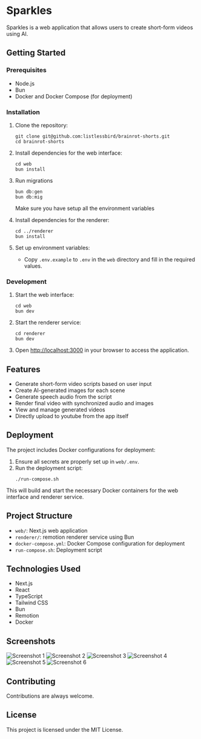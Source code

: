 # Sparkles

Sparkles is a web application that allows users to create short-form videos using AI.

## Getting Started

### Prerequisites

- Node.js
- Bun
- Docker and Docker Compose (for deployment)

### Installation

1. Clone the repository:

   ```
   git clone git@github.com:listlessbird/brainrot-shorts.git
   cd brainrot-shorts
   ```

2. Install dependencies for the web interface:

   ```
   cd web
   bun install
   ```

3. Run migrations

   ```
   bun db:gen
   bun db:mig
   ```

   Make sure you have setup all the environment variables

4. Install dependencies for the renderer:

   ```
   cd ../renderer
   bun install
   ```

5. Set up environment variables:
   - Copy `.env.example` to `.env` in the `web` directory and fill in the required values.

### Development

1. Start the web interface:

   ```
   cd web
   bun dev
   ```

2. Start the renderer service:

   ```
   cd renderer
   bun dev
   ```

3. Open [http://localhost:3000](http://localhost:3000) in your browser to access the application.

## Features

- Generate short-form video scripts based on user input
- Create AI-generated images for each scene
- Generate speech audio from the script
- Render final video with synchronized audio and images
- View and manage generated videos
- Directly upload to youtube from the app itself

## Deployment

The project includes Docker configurations for deployment:

1. Ensure all secrets are properly set up in `web/.env`.
2. Run the deployment script:
   ```
   ./run-compose.sh
   ```

This will build and start the necessary Docker containers for the web interface and renderer service.

## Project Structure

- `web/`: Next.js web application
- `renderer/`: remotion renderer service using Bun
- `docker-compose.yml`: Docker Compose configuration for deployment
- `run-compose.sh`: Deployment script

## Technologies Used

- Next.js
- React
- TypeScript
- Tailwind CSS
- Bun
- Remotion
- Docker

## Screenshots

![Screenshot 1](assets/screenshot-0_.png)
![Screenshot 2](assets/screenshot-1_history.png)
![Screenshot 3](assets/screenshot-2_history.png)
![Screenshot 4](assets/screenshot-4_history_session-cd12.png)
![Screenshot 5](assets/brave_3MjBtW9rom.png)
![Screenshot 6](assets/brave_rsfNWvgLbB.png)

## Contributing

Contributions are always welcome.

## License

This project is licensed under the MIT License.
